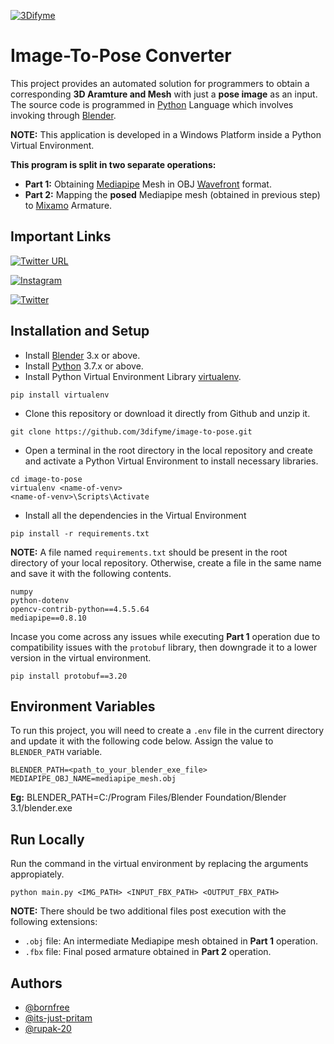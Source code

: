 
[![3Difyme](https://3dify.me/images/logo.png)](https://3dify.me/)



# Image-To-Pose Converter

This project provides an automated solution for programmers to obtain a corresponding
**3D Aramture and Mesh** with just a **pose image** as an input. The source code is
programmed in [Python](https://www.python.org/) Language which involves invoking through 
[Blender](https://www.blender.org/).

**NOTE:** This application is developed in a Windows Platform inside a 
Python Virtual Environment. 

**This program is split in two separate operations:**
- **Part 1:** Obtaining [Mediapipe](https://google.github.io/mediapipe/solutions/pose.html) Mesh
    in OBJ [Wavefront](https://en.wikipedia.org/wiki/Wavefront_.obj_file) format.
- **Part 2:** Mapping the **posed** Mediapipe mesh (obtained in previous step) to [Mixamo](https://www.mixamo.com/) Armature.

## Important Links

[![Twitter URL](https://img.shields.io/twitter/url?label=3dify.me&style=plastic&url=https%3A%2F%2F3dify.me%2F)](https://3dify.me/)

[![Instagram](https://img.shields.io/twitter/url?label=Instagram%20%403dify.me&style=plastic&url=https%3A%2F%2F3dify.me%2F)](https://www.instagram.com/3dify.me/)

[![Twitter](https://img.shields.io/twitter/follow/3difyMe?style=social)](https://twitter.com/3difyMe)

## Installation and Setup

- Install [Blender](https://www.blender.org/download/) 3.x or above.
- Install [Python](https://www.python.org/downloads/) 3.7.x or above.
- Install Python Virtual Environment Library [virtualenv](https://pypi.org/project/virtualenv/).
```
pip install virtualenv
```
- Clone this repository or download it directly from Github and unzip it.
```
git clone https://github.com/3difyme/image-to-pose.git
```
- Open a terminal in the root directory in the local repository and create and activate a 
    Python Virtual Environment to install necessary libraries.
```
cd image-to-pose
virtualenv <name-of-venv>
<name-of-venv>\Scripts\Activate
```
- Install all the dependencies in the Virtual Environment
```
pip install -r requirements.txt
```
**NOTE:** A file named `requirements.txt` should be present in the root directory 
    of your local repository. Otherwise, create a file in the same name and save
    it with the following contents.
```
numpy
python-dotenv
opencv-contrib-python==4.5.5.64
mediapipe==0.8.10
```
Incase you come across any issues while executing **Part 1** operation due to compatibility
issues with the `protobuf` library, then downgrade it to a lower version in the virtual 
environment.
```
pip install protobuf==3.20
```

## Environment Variables

To run this project, you will need to create a `.env` file in the current directory 
    and update it with the following code below. Assign the value to 
    `BLENDER_PATH` variable.
```
BLENDER_PATH=<path_to_your_blender_exe_file>
MEDIAPIPE_OBJ_NAME=mediapipe_mesh.obj
``` 
**Eg:**
BLENDER_PATH=C:/Program Files/Blender Foundation/Blender 3.1/blender.exe

## Run Locally

Run the command in the virtual environment by replacing the arguments appropiately.
```
python main.py <IMG_PATH> <INPUT_FBX_PATH> <OUTPUT_FBX_PATH>
```
**NOTE:** There should be two additional files post execution with the following extensions:
- `.obj` file: An intermediate Mediapipe mesh obtained in **Part 1** operation.
- `.fbx` file: Final posed armature obtained in **Part 2** operation.

## Authors

- [@bornfree](https://github.com/bornfree)
- [@its-just-pritam](https://github.com/its-just-pritam)
- [@rupak-20](https://github.com/rupak-20)